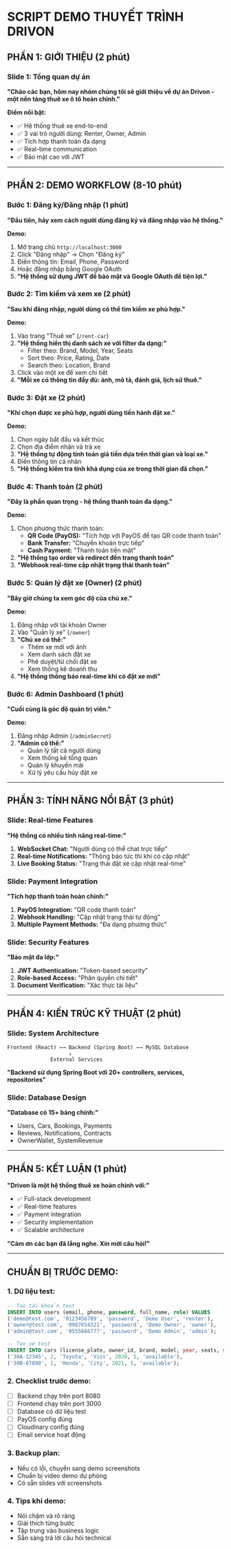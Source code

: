 # SCRIPT DEMO THUYẾT TRÌNH DRIVON

## PHẦN 1: GIỚI THIỆU (2 phút)

### Slide 1: Tổng quan dự án
**"Chào các bạn, hôm nay nhóm chúng tôi sẽ giới thiệu về dự án Drivon - một nền tảng thuê xe ô tô hoàn chỉnh."**

**Điểm nổi bật:**
- ✅ Hệ thống thuê xe end-to-end
- ✅ 3 vai trò người dùng: Renter, Owner, Admin
- ✅ Tích hợp thanh toán đa dạng
- ✅ Real-time communication
- ✅ Bảo mật cao với JWT

---

## PHẦN 2: DEMO WORKFLOW (8-10 phút)

### Bước 1: Đăng ký/Đăng nhập (1 phút)
**"Đầu tiên, hãy xem cách người dùng đăng ký và đăng nhập vào hệ thống."**

**Demo:**
1. Mở trang chủ `http://localhost:3000`
2. Click "Đăng nhập" → Chọn "Đăng ký"
3. Điền thông tin: Email, Phone, Password
4. Hoặc đăng nhập bằng Google OAuth
5. **"Hệ thống sử dụng JWT để bảo mật và Google OAuth để tiện lợi."**

### Bước 2: Tìm kiếm và xem xe (2 phút)
**"Sau khi đăng nhập, người dùng có thể tìm kiếm xe phù hợp."**

**Demo:**
1. Vào trang "Thuê xe" (`/rent-car`)
2. **"Hệ thống hiển thị danh sách xe với filter đa dạng:"**
   - Filter theo: Brand, Model, Year, Seats
   - Sort theo: Price, Rating, Date
   - Search theo: Location, Brand
3. Click vào một xe để xem chi tiết
4. **"Mỗi xe có thông tin đầy đủ: ảnh, mô tả, đánh giá, lịch sử thuê."**

### Bước 3: Đặt xe (2 phút)
**"Khi chọn được xe phù hợp, người dùng tiến hành đặt xe."**

**Demo:**
1. Chọn ngày bắt đầu và kết thúc
2. Chọn địa điểm nhận và trả xe
3. **"Hệ thống tự động tính toán giá tiền dựa trên thời gian và loại xe."**
4. Điền thông tin cá nhân
5. **"Hệ thống kiểm tra tính khả dụng của xe trong thời gian đã chọn."**

### Bước 4: Thanh toán (2 phút)
**"Đây là phần quan trọng - hệ thống thanh toán đa dạng."**

**Demo:**
1. Chọn phương thức thanh toán:
   - **QR Code (PayOS):** "Tích hợp với PayOS để tạo QR code thanh toán"
   - **Bank Transfer:** "Chuyển khoản trực tiếp"
   - **Cash Payment:** "Thanh toán tiền mặt"
2. **"Hệ thống tạo order và redirect đến trang thanh toán"**
3. **"Webhook real-time cập nhật trạng thái thanh toán"**

### Bước 5: Quản lý đặt xe (Owner) (2 phút)
**"Bây giờ chúng ta xem góc độ của chủ xe."**

**Demo:**
1. Đăng nhập với tài khoản Owner
2. Vào "Quản lý xe" (`/owner`)
3. **"Chủ xe có thể:"**
   - Thêm xe mới với ảnh
   - Xem danh sách đặt xe
   - Phê duyệt/từ chối đặt xe
   - Xem thống kê doanh thu
4. **"Hệ thống thông báo real-time khi có đặt xe mới"**

### Bước 6: Admin Dashboard (1 phút)
**"Cuối cùng là góc độ quản trị viên."**

**Demo:**
1. Đăng nhập Admin (`/adminSecret`)
2. **"Admin có thể:"**
   - Quản lý tất cả người dùng
   - Xem thống kê tổng quan
   - Quản lý khuyến mãi
   - Xử lý yêu cầu hủy đặt xe

---

## PHẦN 3: TÍNH NĂNG NỔI BẬT (3 phút)

### Slide: Real-time Features
**"Hệ thống có nhiều tính năng real-time:"**

1. **WebSocket Chat:** "Người dùng có thể chat trực tiếp"
2. **Real-time Notifications:** "Thông báo tức thì khi có cập nhật"
3. **Live Booking Status:** "Trạng thái đặt xe cập nhật real-time"

### Slide: Payment Integration
**"Tích hợp thanh toán hoàn chỉnh:"**

1. **PayOS Integration:** "QR code thanh toán"
2. **Webhook Handling:** "Cập nhật trạng thái tự động"
3. **Multiple Payment Methods:** "Đa dạng phương thức"

### Slide: Security Features
**"Bảo mật đa lớp:"**

1. **JWT Authentication:** "Token-based security"
2. **Role-based Access:** "Phân quyền chi tiết"
3. **Document Verification:** "Xác thực tài liệu"

---

## PHẦN 4: KIẾN TRÚC KỸ THUẬT (2 phút)

### Slide: System Architecture
```
Frontend (React) ←→ Backend (Spring Boot) ←→ MySQL Database
                    ↓
              External Services
```

**"Backend sử dụng Spring Boot với 20+ controllers, services, repositories"**

### Slide: Database Design
**"Database có 15+ bảng chính:"**
- Users, Cars, Bookings, Payments
- Reviews, Notifications, Contracts
- OwnerWallet, SystemRevenue

---

## PHẦN 5: KẾT LUẬN (1 phút)

**"Drivon là một hệ thống thuê xe hoàn chỉnh với:"**
- ✅ Full-stack development
- ✅ Real-time features
- ✅ Payment integration
- ✅ Security implementation
- ✅ Scalable architecture

**"Cảm ơn các bạn đã lắng nghe. Xin mời câu hỏi!"**

---

## CHUẨN BỊ TRƯỚC DEMO:

### 1. Dữ liệu test:
```sql
-- Tạo tài khoản test
INSERT INTO users (email, phone, password, full_name, role) VALUES
('demo@test.com', '0123456789', 'password', 'Demo User', 'renter'),
('owner@test.com', '0987654321', 'password', 'Demo Owner', 'owner'),
('admin@test.com', '0555666777', 'password', 'Demo Admin', 'admin');

-- Tạo xe test
INSERT INTO cars (license_plate, owner_id, brand, model, year, seats, status) VALUES
('30A-12345', 2, 'Toyota', 'Vios', 2020, 5, 'available'),
('30B-67890', 2, 'Honda', 'City', 2021, 5, 'available');
```

### 2. Checklist trước demo:
- [ ] Backend chạy trên port 8080
- [ ] Frontend chạy trên port 3000
- [ ] Database có dữ liệu test
- [ ] PayOS config đúng
- [ ] Cloudinary config đúng
- [ ] Email service hoạt động

### 3. Backup plan:
- Nếu có lỗi, chuyển sang demo screenshots
- Chuẩn bị video demo dự phòng
- Có sẵn slides với screenshots

### 4. Tips khi demo:
- Nói chậm và rõ ràng
- Giải thích từng bước
- Tập trung vào business logic
- Sẵn sàng trả lời câu hỏi technical 